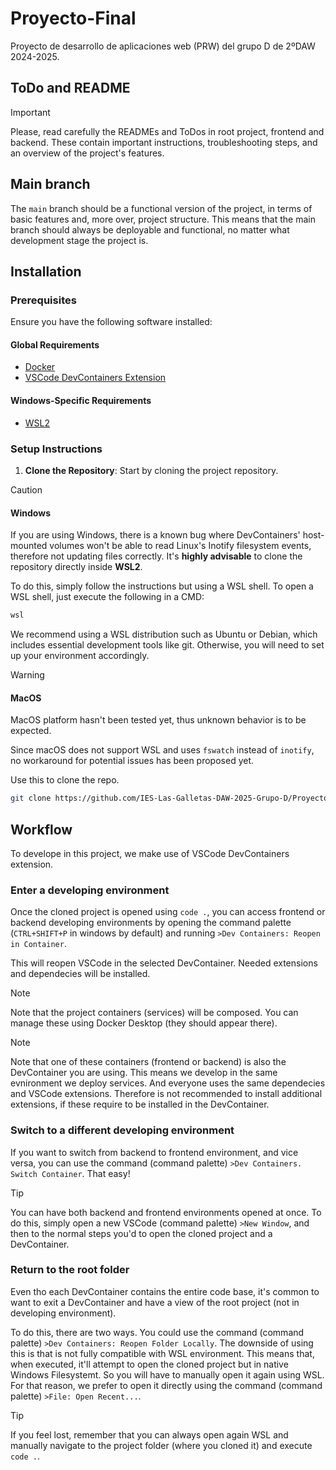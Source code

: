 # Proyecto-Final

Proyecto de desarrollo de aplicaciones web (PRW) del grupo D de 2ºDAW 2024-2025.

## ToDo and README

> [!IMPORTANT]
> Please, read carefully the READMEs and ToDos in root project, frontend and backend.
> These contain important instructions, troubleshooting steps, and an overview of the project's features.

## Main branch

The `main` branch should be a functional version of the project, in terms of basic features and,
more over, project structure. This means that the main branch should always be deployable
and functional, no matter what development stage the project is.

## Installation

### Prerequisites

Ensure you have the following software installed:
#### Global Requirements
- [Docker](https://docs.docker.com/get-docker/)
- [VSCode DevContainers Extension](https://marketplace.visualstudio.com/items?itemName=ms-vscode-remote.remote-containers)
#### Windows-Specific Requirements
- [WSL2](https://learn.microsoft.com/en-us/windows/wsl/install)

### Setup Instructions

1. **Clone the Repository**: Start by cloning the project repository.

> [!CAUTION]
> #### Windows
> If you are using Windows, there is a known bug where DevContainers' host-mounted
> volumes won't be able to read Linux's Inotify filesystem events, therefore not updating
> files correctly. It's **highly advisable** to clone the repository directly inside **WSL2**.
>
> To do this, simply follow the instructions but using a WSL shell. To open a WSL shell,
> just execute the following in a CMD:
> ```bash
> wsl
> ```
> We recommend using a WSL distribution such as Ubuntu or Debian,
> which includes essential development tools like git.
> Otherwise, you will need to set up your environment accordingly.

> [!WARNING]
> #### MacOS
> MacOS platform hasn't been tested yet, thus unknown behavior is to be expected.
>
> Since macOS does not support WSL and uses `fswatch` instead of `inotify`,
> no workaround for potential issues has been proposed yet.

Use this to clone the repo.
   ```bash
   git clone https://github.com/IES-Las-Galletas-DAW-2025-Grupo-D/Proyecto-Final.git
   ```

## Workflow

To develope in this project, we make use of VSCode DevContainers extension.

### Enter a developing environment

Once the cloned project is opened using `code .`, you can access frontend or
backend developing environments by opening the command palette (`CTRL+SHIFT+P`
in windows by default) and running `>Dev Containers: Reopen in Container`.

This will reopen VSCode in the selected DevContainer. Needed extensions and
dependecies will be installed.
> [!NOTE]
> Note that the project containers (services) will be composed.
> You can manage these using Docker Desktop (they should appear there).

> [!NOTE]
> Note that one of these containers (frontend or backend) is also the DevContainer
> you are using. This means we develop in the same evnironment we deploy services.
> And everyone uses the same dependecies and VSCode extensions. Therefore is not
> recommended to install additional extensions, if these require to be installed in
> the DevContainer.

### Switch to a different developing environment

If you want to switch from backend to frontend environment, and vice versa, you can use
the command (command palette) `>Dev Containers. Switch Container`. That easy!

> [!TIP]
> You can have both backend and frontend environments opened at once. To do this,
> simply open a new VSCode (command palette) `>New Window`, and then to the normal
> steps you'd to open the cloned project and a DevContainer.

### Return to the root folder

Even tho each DevContainer contains the entire code base, it's common to want to exit
a DevContainer and have a view of the root project (not in developing environment).

To do this, there are two ways. You could use the command (command palette)
`>Dev Containers: Reopen Folder Locally`. The downside of using this is that is not
fully compatible with WSL environment. This means that, when executed, it'll attempt
to open the cloned project but in native Windows Filesystemt. So you will have to
manually open it again using WSL. For that reason, we prefer to open it directly
using the command (command palette) `>File: Open Recent...`.

> [!TIP]
> If you feel lost, remember that you can always open again WSL and manually navigate
> to the project folder (where you cloned it) and execute `code .`.
